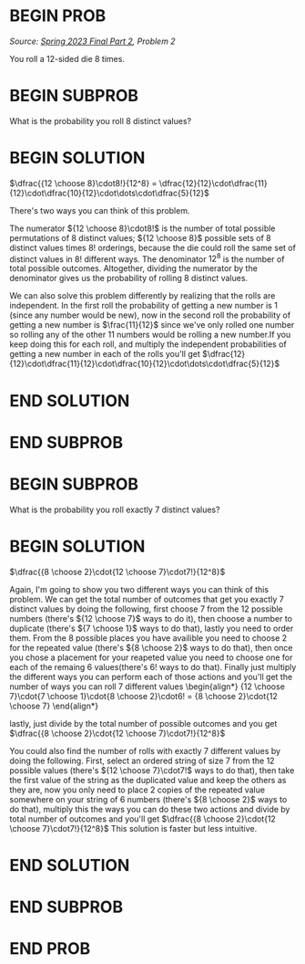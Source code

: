 # BEGIN PROB

<i>Source: [Spring 2023 Final Part 2](../sp23-final-pt2/index.html), Problem 2</i>

You roll a 12-sided die 8 times.

# BEGIN SUBPROB

What is the probability you roll 8 distinct values?

# BEGIN SOLUTION

$\dfrac{{12 \choose 8}\cdot8!}{12^8} = \dfrac{12}{12}\cdot\dfrac{11}{12}\cdot\dfrac{10}{12}\cdot\dots\cdot\dfrac{5}{12}$

There's two ways you can think of this problem.

The numerator ${12 \choose 8}\cdot8!$ is the number of total possible permutations of 8 distinct values; ${12 \choose 8}$ possible sets of 8 distinct values times $8!$ orderings, because the die could roll the same set of distinct values in $8!$ different ways. The denominator $12^8$ is the number of total possible outcomes. Altogether, dividing the numerator by the denominator gives us the probability of rolling 8 distinct values.

We can also solve this problem differently by realizing that the rolls are independent. In the first roll the probability of getting a new number is 1 (since any number would be new), now in the second roll the probability of getting a new number is $\frac{11}{12}$ since we've only rolled one number so rolling any of the other 11 numbers would be rolling a new number.If you keep doing this for each roll, and multiply the independent probabilities of getting a new number in each of the rolls you'll get
$\dfrac{12}{12}\cdot\dfrac{11}{12}\cdot\dfrac{10}{12}\cdot\dots\cdot\dfrac{5}{12}$
# END SOLUTION

# END SUBPROB

# BEGIN SUBPROB

What is the probability you roll exactly 7 distinct values?

# BEGIN SOLUTION

$\dfrac{{8 \choose 2}\cdot{12 \choose 7}\cdot7!}{12^8}$

Again, I'm going to show you two different ways you can think of this problem. We can get the total number of outcomes that get you exactly 7 distinct values by doing the following, first choose 7 from the 12 possible numbers (there's ${12 \choose 7}$ ways to do it), then choose a number to duplicate (there's ${7 \choose 1}$ ways to do that), lastly you need to order them. From the 8 possible places you have availible you need to choose 2 for the repeated value (there's ${8 \choose 2}$ ways to do that), then once you chose a placement for your reapeted value you need to choose one for each of the remaing 6 values(there's $6!$ ways to do that). Finally just multiply the different ways you can perform each of those actions and you'll get the number of ways you can roll 7 different values
\begin{align*}
{12 \choose 7}\cdot{7 \choose 1}\cdot{8 \choose 2}\cdot6! = {8 \choose 2}\cdot{12 \choose 7}
\end{align*}

lastly, just divide by the total number of possible outcomes and you get 
$\dfrac{{8 \choose 2}\cdot{12 \choose 7}\cdot7!}{12^8}$

You could also find the number of rolls with exactly 7 different values by doing the following. First, select an ordered string of size 7 from the 12 possible values (there's ${12 \choose 7}\cdot7!$ ways to do that), then take the first value of the string as the duplicated value and keep the others as they are, now you only need to place 2 copies of the repeated value somewhere on your string of 6 numbers (there's ${8 \choose 2}$ ways to do that), multiply this the ways you can do these two actions and divide by total number of outcomes and you'll get 
$\dfrac{{8 \choose 2}\cdot{12 \choose 7}\cdot7!}{12^8}$
This solution is faster but less intuitive.

# END SOLUTION

# END SUBPROB

# END PROB